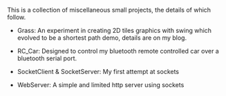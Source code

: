 This is a collection of miscellaneous small projects, the details of which follow.

* Grass: An experiment in creating 2D tiles graphics with swing which evolved to be a shortest path demo, details are on my blog.

* RC_Car: Designed to control my bluetooth remote controlled car over a bluetooth serial port.

* SocketClient & SocketServer: My first attempt at sockets

* WebServer: A simple and limited http server using sockets
